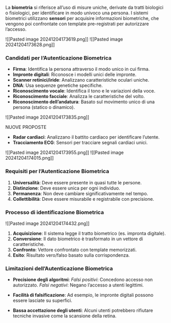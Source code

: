 La **biometria** si riferisce all’uso di misure uniche, derivate da tratti biologici o fisiologici, per identificare in modo univoco una persona. 
I sistemi biometrici utilizzano **sensori** per acquisire informazioni biometriche, che vengono poi confrontate con template pre-registrati per autorizzare l’accesso.

![[Pasted image 20241204173619.png]]
![[Pasted image 20241204173628.png]]

### **Candidati per l’Autenticazione Biometrica**

- **Firma**: Identifica la persona attraverso il modo unico in cui firma.
- **Impronte digitali**: Riconosce i modelli unici delle impronte.
- **Scanner retinici/iride**: Analizzano caratteristiche oculari uniche.
- **DNA**: Usa sequenze genetiche specifiche.
- **Riconoscimento vocale**: Identifica il tono e le variazioni della voce.
- **Riconoscimento facciale**: Analizza le caratteristiche del volto.
- **Riconoscimento dell’andatura**: Basato sul movimento unico di una persona (statico o dinamico).

![[Pasted image 20241204173835.png]]

NUOVE PROPOSTE
- **Radar cardiaci**: Analizzano il battito cardiaco per identificare l’utente.
- **Tracciamento ECG**: Sensori per tracciare segnali cardiaci unici.

![[Pasted image 20241204173955.png]]
![[Pasted image 20241204174015.png]]

### **Requisiti per l’Autenticazione Biometrica**

1. **Universalità**: Deve essere presente in quasi tutte le persone.
2. **Distinzione**: Deve essere unica per ogni individuo.
3. **Permanenza**: Non deve cambiare significativamente nel tempo.
4. **Collettibilità**: Deve essere misurabile e registrabile con precisione.

### Processo di identificazione Biometrica

![[Pasted image 20241204174432.png]]
1. **Acquisizione**: Il sistema legge il tratto biometrico (es. impronta digitale).
2. **Conversione**: Il dato biometrico è trasformato in un vettore di caratteristiche.
3. **Confronto**: Vettore confrontato con template memorizzati.
4. **Esito**: Risultato vero/falso basato sulla corrispondenza.

### **Limitazioni dell’Autenticazione Biometrica**

- **Precisione degli algoritmi**:
	_Falsi positivi_: Concedono accesso non autorizzato.
	_Falsi negativi_: Negano l’accesso a utenti legittimi.

- **Facilità di falsificazione**:
	Ad esempio, le impronte digitali possono essere lasciate su superfici.

- **Bassa accettazione degli utenti**:
	Alcuni utenti potrebbero rifiutare tecniche invasive come la scansione della retina.